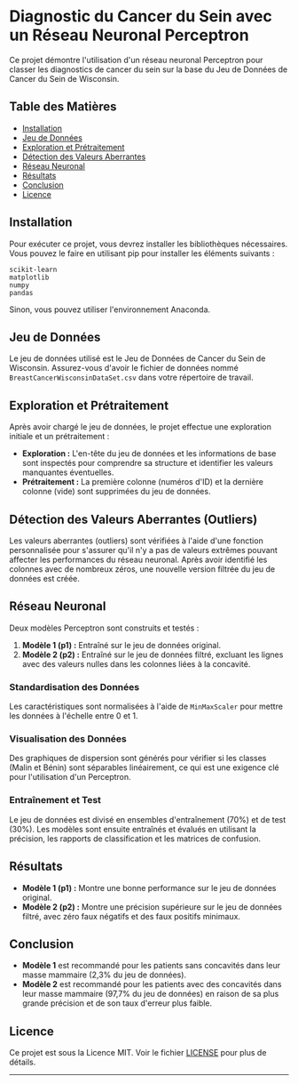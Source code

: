 # Diagnostic du Cancer du Sein avec un Réseau Neuronal Perceptron

Ce projet démontre l'utilisation d'un réseau neuronal Perceptron pour classer les diagnostics de cancer du sein sur la base du Jeu de Données de Cancer du Sein de Wisconsin.

## Table des Matières
- [Installation](#installation)
- [Jeu de Données](#jeu-de-donnees)
- [Exploration et Prétraitement](#exploration-et-pretraitement)
- [Détection des Valeurs Aberrantes](#detection-des-valeurs-aberrantes)
- [Réseau Neuronal](#reseau-neuronal)
- [Résultats](#resultats)
- [Conclusion](#conclusion)
- [Licence](#licence)

## Installation

Pour exécuter ce projet, vous devrez installer les bibliothèques nécessaires. Vous pouvez le faire en utilisant pip pour installer les éléments suivants :

```
scikit-learn
matplotlib
numpy
pandas
```

Sinon, vous pouvez utiliser l'environnement Anaconda.

## Jeu de Données

Le jeu de données utilisé est le Jeu de Données de Cancer du Sein de Wisconsin. Assurez-vous d'avoir le fichier de données nommé `BreastCancerWisconsinDataSet.csv` dans votre répertoire de travail.

## Exploration et Prétraitement

Après avoir chargé le jeu de données, le projet effectue une exploration initiale et un prétraitement :

- **Exploration :** L'en-tête du jeu de données et les informations de base sont inspectés pour comprendre sa structure et identifier les valeurs manquantes éventuelles.
- **Prétraitement :** La première colonne (numéros d'ID) et la dernière colonne (vide) sont supprimées du jeu de données.

## Détection des Valeurs Aberrantes (Outliers)

Les valeurs aberrantes (outliers) sont vérifiées à l'aide d'une fonction personnalisée pour s'assurer qu'il n'y a pas de valeurs extrêmes pouvant affecter les performances du réseau neuronal. Après avoir identifié les colonnes avec de nombreux zéros, une nouvelle version filtrée du jeu de données est créée.

## Réseau Neuronal

Deux modèles Perceptron sont construits et testés :

1. **Modèle 1 (p1) :** Entraîné sur le jeu de données original.
2. **Modèle 2 (p2) :** Entraîné sur le jeu de données filtré, excluant les lignes avec des valeurs nulles dans les colonnes liées à la concavité.

### Standardisation des Données

Les caractéristiques sont normalisées à l'aide de `MinMaxScaler` pour mettre les données à l'échelle entre 0 et 1.

### Visualisation des Données

Des graphiques de dispersion sont générés pour vérifier si les classes (Malin et Bénin) sont séparables linéairement, ce qui est une exigence clé pour l'utilisation d'un Perceptron.

### Entraînement et Test

Le jeu de données est divisé en ensembles d'entraînement (70%) et de test (30%). Les modèles sont ensuite entraînés et évalués en utilisant la précision, les rapports de classification et les matrices de confusion.

## Résultats

- **Modèle 1 (p1) :** Montre une bonne performance sur le jeu de données original.
- **Modèle 2 (p2) :** Montre une précision supérieure sur le jeu de données filtré, avec zéro faux négatifs et des faux positifs minimaux.

## Conclusion

- **Modèle 1** est recommandé pour les patients sans concavités dans leur masse mammaire (2,3% du jeu de données).
- **Modèle 2** est recommandé pour les patients avec des concavités dans leur masse mammaire (97,7% du jeu de données) en raison de sa plus grande précision et de son taux d'erreur plus faible.

## Licence

Ce projet est sous la Licence MIT. Voir le fichier [LICENSE](LICENSE) pour plus de détails.

---
